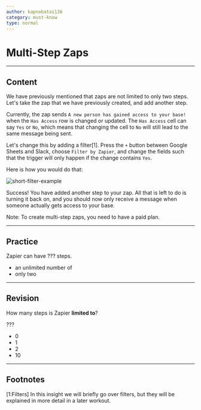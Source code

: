 ```yaml
---
author: kapnobatai136
category: must-know
type: normal
---
```


# Multi-Step Zaps


---

## Content

We have previously mentioned that zaps are not limited to only two steps. Let's take the zap that we have previously created, and add another step.

Currently, the zap sends `A new person has gained access to your base!` when the `Has Access` row is changed or updated. The `Has Access` cell can say `Yes` or `No`, which means that changing the cell to `No` will still lead to the same message being sent.

Let's change this by adding a filter[1]. Press the `+` button between Google Sheets and Slack, choose `Filter by Zapier`, and change the fields such that the trigger will only happen if the change contains `Yes`.

Here is how you would do that:

![short-filter-example](https://img.enkipro.com/76ccb67902bf9a1b3e4a776d8511d6f0.png)

Success! You have added another step to your zap. All that is left to do is turning it back on, and you should now only receive a message when someone actually gets access to your base.

Note: To create multi-step zaps, you need to have a paid plan.


---

## Practice

Zapier can have ??? steps.

* an unlimited number of
* only two


---

## Revision

How many steps is Zapier **limited to**?

???

* 0
* 1
* 2
* 10


---

## Footnotes

[1:Filters]
In this insight we will briefly go over filters, but they will be explained in more detail in a later workout.

